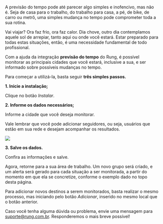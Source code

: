 A previsão do tempo pode até parecer algo simples e inofencivo, mas não é. Seja de casa para o trabalho, do trabalho para casa, a pé, de bike, de carro ou metrô, uma simples mudança no tempo pode comprometer toda a sua rotina.

Vai viajar? Ora faz frio, ora faz calor. Dia chove, outro dia contemplamos aquele sol de arrepiar, tanto aqui ou onde você estará. Estar preparado para todas estas situações, então, é uma necessidade fundamental de todo profissional.

Com a ajuda da integração **previsão do tempo** do Rung, é possível monitorar as principais cidades que você estará, inclusive a sua, e ser informado sobre possíveis mudanças no tempo.

Para começar a utilizá-la, basta seguir **três simples passos.**

**1. Inicie a instalação;**

Clique no botão *Instalar*.

**2. Informe os dados necessários;**

Informe a cidade que você deseja monitorar.

Vale lembrar que você pode adicionar seguidores, ou seja, usuários que estão em sua rede e desejam acompanhar os resultados.

![](https://i.imgur.com/ldSasd4.png)

**3. Salve os dados.**

Confira as informações e salve.

Agora, retorne para a sua área de trabalho. Um novo grupo será criado, e um alerta será gerado para cada situação a ser monitorada, a partir do momento em que ela se concretize, conforme o exemplo dado no topo desta página.

Para adicionar novos destinos a serem monitorados, basta realizar o mesmo processo, mas iniciando pelo botão *Adicionar*, inserido no mesmo local que o botão anterior.

Caso você tenha alguma dúvida ou problema, envie uma mensagem para suporte@rung.com.br. Responderemos o mais breve possível!